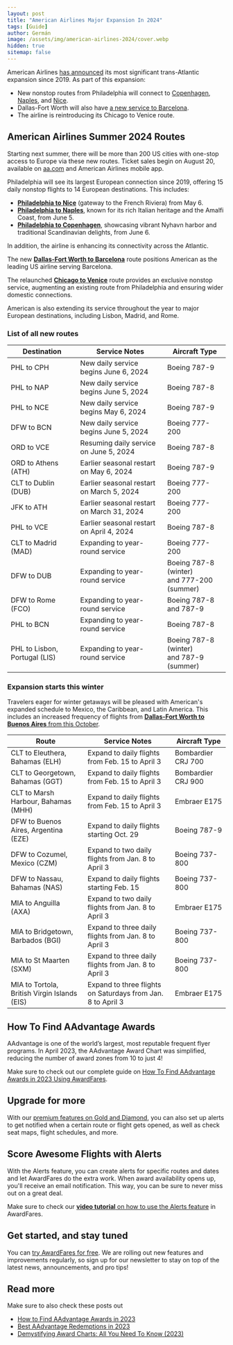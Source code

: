 ```yaml
---
layout: post
title: "American Airlines Major Expansion In 2024"
tags: [Guide]
author: Germán
image: /assets/img/american-airlines-2024/cover.webp
hidden: true
sitemap: false
---
```


American Airlines [has announced](https://news.aa.com/news/news-details/2023/More-for-2024-American-Airlines-adds-new-routes-and-destinations-to-see-the-world-next-summer-NET-RTS-08/default.aspx) its most significant trans-Atlantic expansion since 2019. As part of this expansion:

* New nonstop routes from Philadelphia will connect to [Copenhagen](https://awardfares.com/search?PHL.CPH.2024-06-06;a:AA;o:duration;so:asc;z:aadvantage), [Naples](https://awardfares.com/search?PHL.NAP.2024-06-05;a:AA;o:duration;so:asc;z:aadvantage), and [Nice](https://awardfares.com/search?PHL.NCE.2024-05-06;a:AA;o:duration;so:asc;z:aadvantage).
* Dallas-Fort Worth will also have [a new service to Barcelona](https://awardfares.com/search?DFW.BCN.2024-06-06;a:AA;o:duration;so:asc;z:aadvantage).
* The airline is reintroducing its Chicago to Venice route.

## American Airlines Summer 2024 Routes

Starting next summer, there will be more than 200 US cities with one-stop access to Europe via these new routes. Ticket sales begin on August 20, available on [aa.com](https://www.aa.com/) and American Airlines mobile app.

Philadelphia will see its largest European connection since 2019, offering 15 daily nonstop flights to 14 European destinations. This includes:

* [**Philadelphia to Nice**](https://awardfares.com/search?PHL.NCE.2024-05-06;a:AA;o:duration;so:asc;z:aadvantage) (gateway to the French Riviera) from May 6.
* [**Philadelphia to Naples**](https://awardfares.com/search?PHL.NAP.2024-06-05;a:AA;o:duration;so:asc;z:aadvantage), known for its rich Italian heritage and the Amalfi Coast, from June 5.
* [**Philadelphia to Copenhagen**](https://awardfares.com/search?PHL.CPH.2024-06-06;a:AA;o:duration;so:asc;z:aadvantage), showcasing vibrant Nyhavn harbor and traditional Scandinavian delights, from June 6.

In addition, the airline is enhancing its connectivity across the Atlantic.

The new [**Dallas-Fort Worth to Barcelona**](https://awardfares.com/search?DFW.BCN.2024-06-06;a:AA;o:duration;so:asc;z:aadvantage) route positions American as the leading US airline serving Barcelona.

The relaunched [**Chicago to Venice**](https://awardfares.com/search?ORD.VCE.;a:AA;z:aadvantage) route provides an exclusive nonstop service, augmenting an existing route from Philadelphia and ensuring wider domestic connections.

American is also extending its service throughout the year to major European destinations, including Lisbon, Madrid, and Rome.

### List of all new routes

| Destination | Service Notes | Aircraft Type |
|---|---|---|
| PHL to CPH | New daily service begins June 6, 2024 | Boeing 787-9 |
| PHL to NAP | New daily service begins June 5, 2024 | Boeing 787-8 |
| PHL to NCE | New daily service begins May 6, 2024 | Boeing 787-9 |
| DFW to BCN | New daily service begins June 5, 2024 | Boeing 777-200 |
| ORD to VCE | Resuming daily service on June 5, 2024 | Boeing 787-8 |
| ORD to Athens (ATH) | Earlier seasonal restart on May 6, 2024 | Boeing 787-9 |
| CLT to Dublin (DUB) | Earlier seasonal restart on March 5, 2024 | Boeing 777-200 |
| JFK to ATH | Earlier seasonal restart on March 31, 2024 | Boeing 777-200 |
| PHL to VCE | Earlier seasonal restart on April 4, 2024 | Boeing 787-8 |
| CLT to Madrid (MAD) | Expanding to year-round service | Boeing 777-200 |
| DFW to DUB | Expanding to year-round service | Boeing 787-8 (winter)<br>and 777-200 (summer) |
| DFW to Rome (FCO) | Expanding to year-round service | Boeing 787-8 and 787-9 |
| PHL to BCN | Expanding to year-round service | Boeing 787-8 |
| PHL to Lisbon, Portugal (LIS) | Expanding to year-round service | Boeing 787-8 (winter)<br>and 787-9 (summer) |

### Expansion starts this winter

Travelers eager for winter getaways will be pleased with American's expanded schedule to Mexico, the Caribbean, and Latin America. This includes an increased frequency of flights from [**Dallas-Fort Worth to Buenos Aires** from this October](https://awardfares.com/search?DFW.EZE.2023-10-01;a:AA;o:duration;so:asc;z:aadvantage).

| Route | Service Notes | Aircraft Type |
|---|---|---|
| CLT to Eleuthera, Bahamas (ELH) | Expand to daily flights from Feb. 15 to April 3 | Bombardier CRJ 700 |
| CLT to Georgetown, Bahamas (GGT) | Expand to daily flights from Feb. 15 to April 3 | Bombardier CRJ 900 |
| CLT to Marsh Harbour, Bahamas (MHH) | Expand to daily flights from Feb. 15 to April 3 | Embraer E175 |
| DFW to Buenos Aires, Argentina (EZE) | Expand to daily flights starting Oct. 29 | Boeing 787-9 |
| DFW to Cozumel, Mexico (CZM) | Expand to two daily flights from Jan. 8 to April 3 | Boeing 737-800 |
| DFW to Nassau, Bahamas (NAS) | Expand to daily flights starting Feb. 15 | Boeing 737-800 |
| MIA to Anguilla (AXA) | Expand to two daily flights from Jan. 8 to April 3 | Embraer E175 |
| MIA to Bridgetown, Barbados (BGI) | Expand to three daily flights from Jan. 8 to April 3 | Boeing 737-800 |
| MIA to St Maarten (SXM) | Expand to three daily flights from Jan. 8 to April 3 | Boeing 737-800 |
| MIA to Tortola, British Virgin Islands (EIS) | Expand to three flights on Saturdays from Jan. 8 to April 3 | Embraer E175 |


## How To Find AAdvantage Awards

AAdvantage is one of the world’s largest, most reputable frequent flyer programs. In April 2023, the AAdvantage Award Chart was simplified, reducing the number of award zones from 10 to just 4!

Make sure to check out our complete guide on [How To Find AAdvantage Awards in 2023 Using AwardFares](https://blog.awardfares.com/aadvantage-guide/).

## Upgrade for more

With our [premium features on Gold and Diamond](https://awardfares.com/pricing), you can also set up alerts to get notified when a certain route or flight gets opened, as well as check seat maps, flight schedules, and more.


## Score Awesome Flights with Alerts

With the Alerts feature, you can create alerts for specific routes and dates and let AwardFares do the extra work. When award availability opens up, you'll receive an email notification. This way, you can be sure to never miss out on a great deal.


Make sure to check our [**video tutorial** on how to use the Alerts feature](https://blog.awardfares.com/alerts/) in AwardFares.

## Get started, and stay tuned

You can [try AwardFares for free](https://awardfares.com/). We are rolling out new features and improvements regularly, so sign up for our newsletter to stay on top of the latest news, announcements, and pro tips!

## Read more

Make sure to also check these posts out


- [How to Find AAdvantage Awards in 2023](https://blog.awardfares.com/aadvantage-guide/)
- [Best AAdvantage Redemptions in 2023](https://blog.awardfares.com/aadvantage-best-redemptions-2023/)
- [Demystifying Award Charts: All You Need To Know (2023)](https://blog.awardfares.com/demystifying-award-charts/)